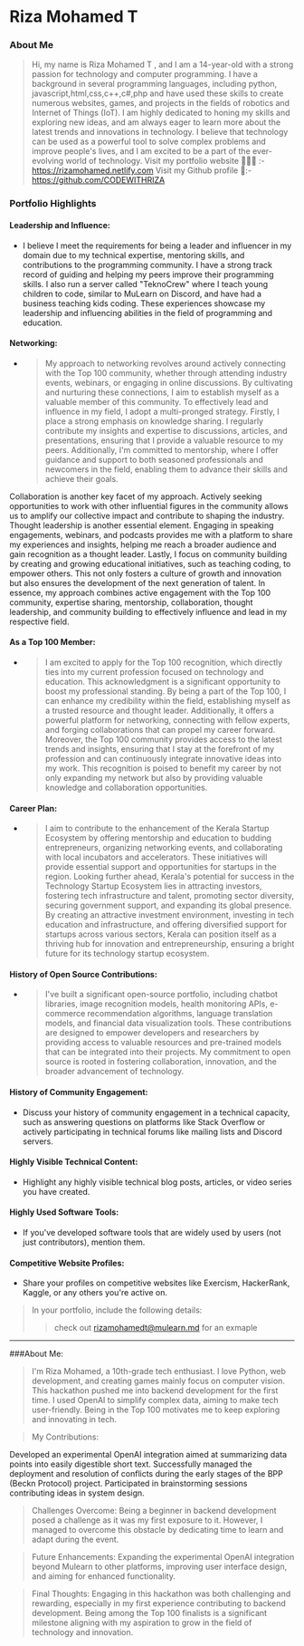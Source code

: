 # Riza Mohamed T

### About Me

>Hi, my name is Riza Mohamed T , and I am a 14-year-old with a strong passion for technology and computer programming. I have a background in several programming languages, including python, javascript,html,css,c++,c#,php and have used these skills to create numerous websites, games, and projects in the fields of robotics and Internet of Things (IoT). I am highly dedicated to honing my skills and exploring new ideas, and am always eager to learn more about the latest trends and innovations in technology. I believe that technology can be used as a powerful tool to solve complex problems and improve people's lives, and I am excited to be a part of the ever-evolving world of technology.
>Visit my portfolio website 🧑🏻‍💻 :- https://rizamohamed.netlify.com
>Visit my Github profile 🤖:- https://github.com/CODEWITHRIZA


### Portfolio Highlights



#### Leadership and Influence: 

- I believe I meet the requirements for being a leader and influencer in my domain due to my technical expertise, mentoring skills, and contributions to the programming community. I have a strong track record of guiding and helping my peers improve their programming skills. I also run a server called "TeknoCrew" where I teach young children to code, similar to MuLearn on Discord, and have had a business teaching kids coding. These experiences showcase my leadership and influencing abilities in the field of programming and education.

#### Networking: 

- >My approach to networking revolves around actively connecting with the Top 100 community, whether through attending industry events, webinars, or engaging in online discussions. By cultivating and nurturing these connections, I aim to establish myself as a valuable member of this community. To effectively lead and influence in my field, I adopt a multi-pronged strategy. Firstly, I place a strong emphasis on knowledge sharing. I regularly contribute my insights and expertise to discussions, articles, and presentations, ensuring that I provide a valuable resource to my peers. Additionally, I'm committed to mentorship, where I offer guidance and support to both seasoned professionals and newcomers in the field, enabling them to advance their skills and achieve their goals.

Collaboration is another key facet of my approach. Actively seeking opportunities to work with other influential figures in the community allows us to amplify our collective impact and contribute to shaping the industry. Thought leadership is another essential element. Engaging in speaking engagements, webinars, and podcasts provides me with a platform to share my experiences and insights, helping me reach a broader audience and gain recognition as a thought leader. Lastly, I focus on community building by creating and growing educational initiatives, such as teaching coding, to empower others. This not only fosters a culture of growth and innovation but also ensures the development of the next generation of talent. In essence, my approach combines active engagement with the Top 100 community, expertise sharing, mentorship, collaboration, thought leadership, and community building to effectively influence and lead in my respective field.

#### As a Top 100 Member: 

- >I am excited to apply for the Top 100 recognition, which directly ties into my current profession focused on technology and education. This acknowledgment is a significant opportunity to boost my professional standing. By being a part of the Top 100, I can enhance my credibility within the field, establishing myself as a trusted resource and thought leader. Additionally, it offers a powerful platform for networking, connecting with fellow experts, and forging collaborations that can propel my career forward. Moreover, the Top 100 community provides access to the latest trends and insights, ensuring that I stay at the forefront of my profession and can continuously integrate innovative ideas into my work. This recognition is poised to benefit my career by not only expanding my network but also by providing valuable knowledge and collaboration opportunities.
#### Career Plan: 

- >I aim to contribute to the enhancement of the Kerala Startup Ecosystem by offering mentorship and education to budding entrepreneurs, organizing networking events, and collaborating with local incubators and accelerators. These initiatives will provide essential support and opportunities for startups in the region. Looking further ahead, Kerala's potential for success in the Technology Startup Ecosystem lies in attracting investors, fostering tech infrastructure and talent, promoting sector diversity, securing government support, and expanding its global presence. By creating an attractive investment environment, investing in tech education and infrastructure, and offering diversified support for startups across various sectors, Kerala can position itself as a thriving hub for innovation and entrepreneurship, ensuring a bright future for its technology startup ecosystem.

#### History of Open Source Contributions:

- >I've built a significant open-source portfolio, including chatbot libraries, image recognition models, health monitoring APIs, e-commerce recommendation algorithms, language translation models, and financial data visualization tools. These contributions are designed to empower developers and researchers by providing access to valuable resources and pre-trained models that can be integrated into their projects. My commitment to open source is rooted in fostering collaboration, innovation, and the broader advancement of technology.

#### History of Community Engagement:

-  Discuss your history of community engagement in a technical capacity, such as answering questions on platforms like Stack Overflow or actively participating in technical forums like mailing lists and Discord servers.

#### Highly Visible Technical Content:

- Highlight any highly visible technical blog posts, articles, or video series you have created.

#### Highly Used Software Tools:

- If you've developed software tools that are widely used by users (not just contributors), mention them.

#### Competitive Website Profiles:

- Share your profiles on competitive websites like Exercism, HackerRank, Kaggle, or any others you're active on.



> In your portfolio, include the following details:
>> check out [rizamohamedt@mulearn.md](https://rizamohamed.netlify.app/) for an exmaple

---

###About Me:
>I'm Riza Mohamed, a 10th-grade tech enthusiast. I love Python, web development, and creating games mainly focus on computer vision. This hackathon pushed me into backend development for the first time. I used OpenAI to simplify complex data, aiming to make tech user-friendly. Being in the Top 100 motivates me to keep exploring and innovating in tech.

>My Contributions:

Developed an experimental OpenAI integration aimed at summarizing data points into easily digestible short text.
Successfully managed the deployment and resolution of conflicts during the early stages of the BPP (Beckn Protocol) project.
Participated in brainstorming sessions contributing ideas in system design.

>Challenges Overcome:
Being a beginner in backend development posed a challenge as it was my first exposure to it. However, I managed to overcome this obstacle by dedicating time to learn and adapt during the event.

>Future Enhancements:
Expanding the experimental OpenAI integration beyond Mulearn to other platforms, improving user interface design, and aiming for enhanced functionality.

>Final Thoughts:
Engaging in this hackathon was both challenging and rewarding, especially in my first experience contributing to backend development. Being among the Top 100 finalists is a significant milestone aligning with my aspiration to grow in the field of technology and innovation.


